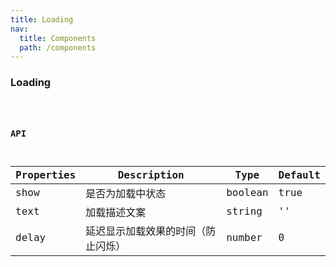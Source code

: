 ```yaml
---
title: Loading
nav:
  title: Components
  path: /components
---
```


### Loading

<code src="./demo/basic.tsx" />

### API


| Properties | Description | Type | Default |
| --- | --- | --- | --- |
| show | 是否为加载中状态 | boolean | true |
| text | 加载描述文案 | string | '' |
| delay | 延迟显示加载效果的时间（防止闪烁） | number | 0 |
